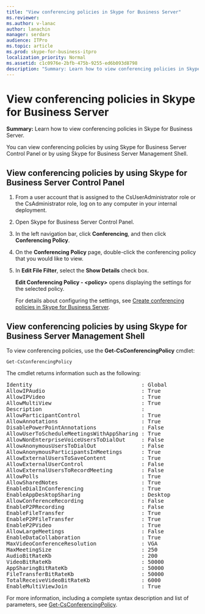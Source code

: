 ```yaml
---
title: "View conferencing policies in Skype for Business Server"
ms.reviewer: 
ms.author: v-lanac
author: lanachin
manager: serdars
audience: ITPro
ms.topic: article
ms.prod: skype-for-business-itpro
localization_priority: Normal
ms.assetid: c1c0976e-2bfb-475b-9255-ed6b093d8798
description: "Summary: Learn how to view conferencing policies in Skype for Business Server."
---
```


# View conferencing policies in Skype for Business Server
 
**Summary:** Learn how to view conferencing policies in Skype for Business Server.
  
You can view conferencing policies by using Skype for Business Server Control Panel or by using Skype for Business Server Management Shell.
  
## View conferencing policies by using Skype for Business Server Control Panel

1. From a user account that is assigned to the CsUserAdministrator role or the CsAdministrator role, log on to any computer in your internal deployment.
    
2.  Open Skype for Business Server Control Panel.
    
3. In the left navigation bar, click **Conferencing**, and then click **Conferencing Policy**.
    
4. On the **Conferencing Policy** page, double-click the conferencing policy that you would like to view.
    
5. In **Edit File Filter**, select the **Show Details** check box.
    
    **Edit Conferencing Policy - \<policy\>** opens displaying the settings for the selected policy.
    
    For details about configuring the settings, see [Create conferencing policies in Skype for Business Server](create-policies.md).
    
## View conferencing policies by using Skype for Business Server Management Shell

To view conferencing policies, use the **Get-CsConferencingPolicy** cmdlet:
  
```
Get-CsConferencingPolicy
```

The cmdlet returns information such as the following:
  
<pre>
Identity                                  : Global
AllowIPAudio                              : True
AllowIPVideo                              : True
AllowMultiView                            : True
Description                               :
AllowParticipantControl                   : True
AllowAnnotations                          : True
DisablePowerPointAnnotations              : False
AllowUserToScheduleMeetingsWithAppSharing : True
AllowNonEnterpriseVoiceUsersToDialOut     : False
AllowAnonymousUsersToDialOut              : False
AllowAnonymousParticipantsInMeetings      : True
AllowExternalUsersToSaveContent           : True
AllowExternalUserControl                  : False
AllowExternalUsersToRecordMeeting         : False
AllowPolls                                : True
AllowSharedNotes                          : True
EnableDialInConferencing                  : True
EnableAppDesktopSharing                   : Desktop
AllowConferenceRecording                  : False
EnableP2PRecording                        : False
EnableFileTransfer                        : True
EnableP2PFileTransfer                     : True
EnableP2PVideo                            : True
AllowLargeMeetings                        : False
EnableDataCollaboration                   : True
MaxVideoConferenceResolution              : VGA
MaxMeetingSize                            : 250
AudioBitRateKb                            : 200
VideoBitRateKb                            : 50000
AppSharingBitRateKb                       : 50000
FileTransferBitRateKb                     : 50000
TotalReceiveVideoBitRateKb                : 6000
EnableMultiViewJoin                       : True
</pre>

For more information, including a complete syntax description and list of parameters, see [Get-CsConferencingPolicy](https://docs.microsoft.com/powershell/module/skype/get-csconferencingpolicy?view=skype-ps).
  

